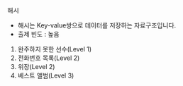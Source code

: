 해시

- 해시는 Key-value쌍으로 데이터를 저장하는 자료구조입니다.
- 출제 빈도 : 높음

1. 완주하지 못한 선수(Level 1)
2. 전화번호 목록(Level 2)
3. 위장(Level 2)
4. 베스트 앨범(Level 3)
